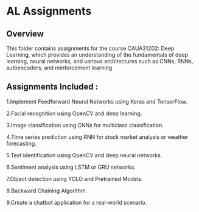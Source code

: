 # AL Assignments

## Overview 
This folder contains assignments for the course CAUA31202: Deep Learning, which provides an understanding of the fundamentals of deep learning, neural networks, and various architectures such as CNNs, RNNs, autoencoders, and reinforcement learning.

## Assignments Included :

1.Implement Feedforward Neural Networks using Keras and TensorFlow.


2.Facial recognition using OpenCV and deep learning.

3.Image classification using CNNs for multiclass classification.

4.Time series prediction using RNN for stock market analysis or weather forecasting.

5.Text identification using OpenCV and deep neural networks.

6.Sentiment analysis using LSTM or GRU networks.

7.Object detection using YOLO and Pretrained Models.

8.Backward Chaining Algorithm.

9.Create a chatbot application for a real-world scenario.
